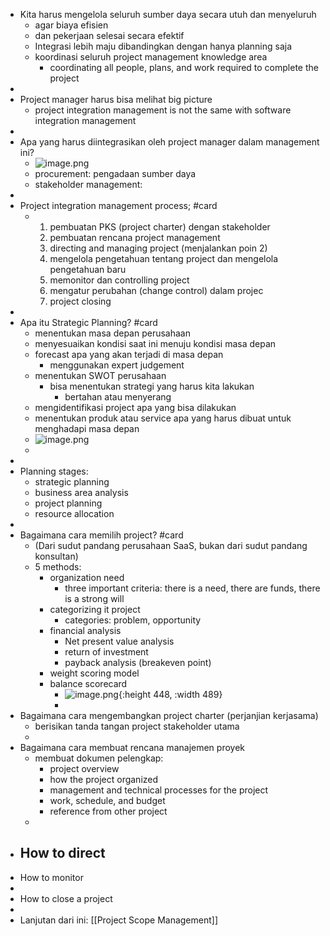 - Kita harus mengelola seluruh sumber daya secara utuh dan menyeluruh
	- agar biaya efisien
	- dan pekerjaan selesai secara efektif
	- Integrasi lebih maju dibandingkan dengan hanya planning saja
	- koordinasi seluruh project management knowledge area
		- coordinating all people, plans, and work required to complete the project
-
- Project manager harus bisa melihat big picture
	- project integration management is not the same with software integration management
-
- Apa yang harus diintegrasikan oleh project manager dalam management ini?
	- ![image.png](../assets/image_1647303325125_0.png)
	- procurement: pengadaan sumber daya
	- stakeholder management:
-
- Project integration management process; #card
	- 1. pembuatan PKS (project charter) dengan stakeholder
	  2. pembuatan rencana project management
	  3. directing and managing project (menjalankan poin 2)
	  4. mengelola pengetahuan tentang project dan mengelola pengetahuan baru
	  5. memonitor dan controlling project
	  6. mengatur perubahan (change control) dalam projec
	  7. project closing
-
- Apa itu Strategic Planning? #card
	- menentukan masa depan perusahaan
	- menyesuaikan kondisi saat ini menuju kondisi masa depan
	- forecast apa yang akan terjadi di masa depan
		- menggunakan expert judgement
	- menentukan SWOT perusahaan
		- bisa menentukan strategi yang harus kita lakukan
			- bertahan atau menyerang
	- mengidentifikasi project apa yang bisa dilakukan
	- menentukan produk atau service apa yang harus dibuat untuk menghadapi masa depan
	- ![image.png](../assets/image_1651996340979_0.png)
	-
-
- Planning stages:
	- strategic planning
	- business area analysis
	- project planning
	- resource allocation
-
- Bagaimana cara memilih project? #card
	- (Dari sudut pandang perusahaan SaaS, bukan dari sudut pandang konsultan)
	- 5 methods:
		- organization need
			- three important criteria: there is a need, there are funds, there is a strong will
		- categorizing it project
			- categories: problem, opportunity
		- financial analysis
			- Net present value analysis
			- return of investment
			- payback analysis (breakeven point)
		- weight scoring model
		- balance scorecard
			- ![image.png](../assets/image_1651996595681_0.png){:height 448, :width 489}
			-
- Bagaimana cara mengembangkan project charter (perjanjian kerjasama)
	- berisikan tanda tangan project stakeholder utama
	-
- Bagaimana cara membuat rencana manajemen proyek
	- membuat dokumen pelengkap:
		- project overview
		- how the project organized
		- management and technical processes for the project
		- work, schedule, and budget
		- reference from other project
	-
- How to direct
	-
- How to monitor
-
- How to close a project
-
- Lanjutan dari ini: [[Project Scope Management]]